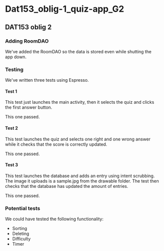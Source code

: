 # Dat153_oblig-1_quiz-app_G2

## DAT153 oblig 2

### Adding RoomDAO
We've added the RoomDAO so the data is stored even while shutting the app down.

### Testing

We've written three tests using Espresso.

#### Test 1
This test just launches the main activity, then it selects the quiz and clicks the first answer button. 

This one passed.

#### Test 2
This test launches the quiz and selects one right and one wrong answer while it checks that the score is correctly updated.

This one passed.

#### Test 3 
This test launches the database and adds an entry using intent scrubbing. The image it uploads is a sample.jpg from the drawable folder. The test then checks that the database has updated the amount of entries.

This one passed.

### Potential tests
We could have tested the following functionality:
- Sorting
- Deleting
- Difficulty
- Timer
